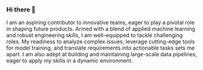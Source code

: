 ### Hi there 👋

<!--
**mavina15/mavina15** is a ✨ _special_ ✨ repository because its `README.md` (this file) appears on your GitHub profile.

Here are some ideas to get you started:

- 🔭 I’m currently working on ...
- 🌱 I’m currently learning ...
- 👯 I’m looking to collaborate on ...
- 🤔 I’m looking for help with ...
- 💬 Ask me about ...
- 📫 How to reach me: ...
- 😄 Pronouns: ...
- ⚡ Fun fact: ...
-->

I am an aspiring contributor to innovative teams, eager to play a pivotal role in shaping future products. Armed with a blend of applied machine learning and robust engineering skills, I am well-equipped to tackle challenging roles. My readiness to analyze complex issues, leverage cutting-edge tools for model training, and translate requirements into actionable tasks sets me apart. I am also adept at building and maintaining large-scale data pipelines, eager to apply my skills in a dynamic environment.
